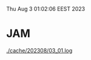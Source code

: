 Thu Aug  3 01:02:06 EEST 2023
# JAM
<a href='./cache/202308/03_01.log'>./cache/202308/03_01.log</a>
